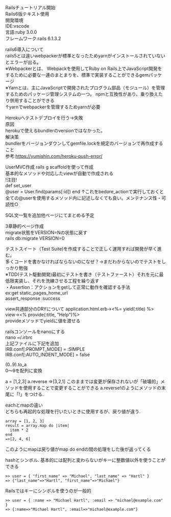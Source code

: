 Railsチュートリアル開始  
Rails6版テキスト使用  
開発環境  
IDE:vscode  
言語:ruby 3.0.0  
フレームワーク:rails 6.1.3.2  

rails6導入について  
rails5とは違いwebpackerが標準となったためyarnがインストールされていないとエラーが出る。  
※Webpackerとは、 Webpackを使用してRuby on Rails上でJavaScript開発をするために必要な一連のまとまりを、標準で実装することができるgemパッケージ  
※Yarnとは、主にJavaScriptで開発されたプログラム部品（モジュール）を管理するためのパッケージ管理システムの一つ。 npmと互換性があり、乗り換えたり併用することができる  
↑yarnでwebpackerを管理するためyarnが必要  

Herokuへテストデプロイを行う→失敗  
原因  
herokuで使えるbundlerのversionではなかった。  
解決策  
bundlerをバージョンダウンしてgemfile.lockを規定のバージョンで再作成すること  
参考:https://yumishin.com/heroku-push-error/

UserMVC作成
rails g scaffoldを使って作成  
基本的なメソッドや対応したviewが自動で作成される  
!注目!  
def set_user  
 @user = User.find(params[:id])
end
↑これをbedore_actionで実行しておくと全ての@userを使用するメソッド内に記述しなくても良い。メンテナンス性・可読性○

SQL文一覧を追加他ページにてまとめる予定

3章静的ページ作成  
migrate状態をVERSION=Nの状態に戻す  
rails db:migrate VERSION=0

テストスイート（Test Suite)を作成することで正しく運用すれば開発が早く進む。  
多くコードを書かなければならないのになぜ？→まだわからないのでテストをしっかり勉強  
※TDD(テスト駆動開発)最初にテストを書き（テストファースト）それを元に最低限実装し、それを洗練させる工程を繰り返す  
・Assertion：アクションをgetして正常に動作を確認する手法  
ex:get static_pages_home_url  
assert_response :success  

view共通部分のDRYについて
application.html.erb→<%= yield(:title) %>
view→<% provide(:title, "Help")%>  
provideメソッドでyieldに値を渡せる

railsコンソールをnanoにする  
nano ~/.irbrc  
上記ファイルに下記を追加  
IRB.conf[:PROMPT_MODE] = :SIMPLE  
IRB.conf[:AUTO_INDENT_MODE] = false  

(0..9).to_a  
0〜9を配列に変換  

a = [1,2,3]
a.reverse
=>[3,2,1]
このままでは変更が保存されないが「破壊的」メソッドを使用することで変更することができる
a.reverse!のようにメソッドの末尾に「!」をつける. 

eachとmapの違い  
どちらも再起的な処理を行いたいときに使用するが、戻り値が違う. 
```
array = [1, 2, 3]
result = array.map do |item|
  item * 2
end
=>[2, 4, 6]
```
このようにmapは戻り値がmap do endの間の処理をした後が返ってくる  

hashとシンボル. 
基本的には配列と変わらないがキーに整数値以外を使うことができる
```
>> user = { "first_name" => "Michael", "last_name" => "Hartl" }
=> {"last_name"=>"Hartl", "first_name"=>"Michael"}
```
Railsではキーにシンボルを使うのが一般的
```
>> user = { :name => "Michael Hartl", :email => "michael@example.com" }
=> {:name=>"Michael Hartl", :email=>"michael@example.com"}
```
